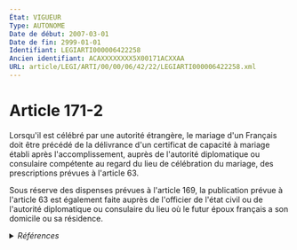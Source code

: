 ```yaml
---
État: VIGUEUR
Type: AUTONOME
Date de début: 2007-03-01
Date de fin: 2999-01-01
Identifiant: LEGIARTI000006422258
Ancien identifiant: ACAXXXXXXXX5X00171ACXXAA
URL: article/LEGI/ARTI/00/00/06/42/22/LEGIARTI000006422258.xml
---
```


<h1>Article 171-2</h1>

Lorsqu'il est célébré par une autorité étrangère, le mariage d'un Français doit
être précédé de la délivrance d'un certificat de capacité à mariage établi après
l'accomplissement, auprès de l'autorité diplomatique ou consulaire compétente au
regard du lieu de célébration du mariage, des prescriptions prévues à l'article
63.<br />

Sous réserve des dispenses prévues à l'article 169, la publication prévue à
l'article 63 est également faite auprès de l'officier de l'état civil ou de
l'autorité diplomatique ou consulaire du lieu où le futur époux français a son
domicile ou sa résidence.


<details>
  <summary><em>Références</em></summary>

  <h2>Articles faisant référence à l'article</h2>
  
  <ul>
    <li>
      <a href="https://legal.tricoteuses.fr//redirection/LEGIARTI000039367025?vers=git&vers=legifrance">Code civil - article 171-7 AUTONOME MODIFIE, en vigueur du 2020-01-01 au 2021-08-26</a> CITATION source
    </li>
    <li>
      <a href="https://legal.tricoteuses.fr//redirection/LEGIARTI000043982427?vers=git&vers=legifrance">Code civil - article 63 AUTONOME VIGUEUR, en vigueur depuis le 2021-08-26</a> CITATION cible
    </li>
    <li>
      <a href="https://legal.tricoteuses.fr//redirection/LEGIARTI000043982372?vers=git&vers=legifrance">Code civil - article 171-8 AUTONOME VIGUEUR, en vigueur depuis le 2021-08-26</a> CITATION source
    </li>
    <li>
      <a href="https://legal.tricoteuses.fr//redirection/LEGIARTI000006421065?vers=git&vers=legifrance">Code civil - article 63 AUTONOME MODIFIE, en vigueur du 2003-11-27 au 2006-04-05</a> CITATION cible
    </li>
    <li>
      <a href="https://legal.tricoteuses.fr//redirection/LEGIARTI000017841367?vers=git&vers=legifrance">Code civil - article 63 AUTONOME MODIFIE, en vigueur du 2007-12-22 au 2019-03-25</a> CITATION cible
    </li>
    <li>
      <a href="https://legal.tricoteuses.fr//redirection/LEGIARTI000006421064?vers=git&vers=legifrance">Code civil - article 63 AUTONOME MODIFIE, en vigueur du 2002-01-01 au 2003-11-27</a> CITATION cible
    </li>
    <li>
      <a href="https://legal.tricoteuses.fr//redirection/LEGIARTI000017841374?vers=git&vers=legifrance">Code civil - article 169 AUTONOME VIGUEUR, en vigueur depuis le 2007-12-22</a> CITATION cible
    </li>
    <li>
      <a href="https://legal.tricoteuses.fr//redirection/LEGIARTI000006421067?vers=git&vers=legifrance">Code civil - article 63 AUTONOME MODIFIE, en vigueur du 2007-03-01 au 2007-12-22</a> CITATION cible
    </li>
    <li>
      <a href="https://legal.tricoteuses.fr//redirection/LEGIARTI000043982401?vers=git&vers=legifrance">Code civil - article 171-7 AUTONOME VIGUEUR, en vigueur depuis le 2021-08-26</a> CITATION source
    </li>
    <li>
      <a href="https://legal.tricoteuses.fr//redirection/LEGIARTI000006421066?vers=git&vers=legifrance">Code civil - article 63 AUTONOME MODIFIE, en vigueur du 2006-04-05 au 2007-03-01</a> CITATION cible
    </li>
    <li>
      <a href="https://legal.tricoteuses.fr//redirection/LEGIARTI000006422312?vers=git&vers=legifrance">Code civil - article 171-8 AUTONOME MODIFIE, en vigueur du 2007-03-01 au 2021-08-26</a> CITATION source
    </li>
    <li>
      <a href="https://legal.tricoteuses.fr//redirection/LEGIARTI000006422303?vers=git&vers=legifrance">Code civil - article 171-7 AUTONOME MODIFIE, en vigueur du 2007-03-01 au 2020-01-01</a> CITATION source
    </li>
    <li>
      <a href="https://legal.tricoteuses.fr//redirection/LEGIARTI000006421063?vers=git&vers=legifrance">Code civil - article 63 AUTONOME MODIFIE, en vigueur du 1956-08-07 au 2002-01-01</a> CITATION cible
    </li>
    <li>
      <a href="https://legal.tricoteuses.fr//redirection/LEGIARTI000038310530?vers=git&vers=legifrance">Code civil - article 63 AUTONOME MODIFIE, en vigueur du 2019-03-25 au 2020-01-01</a> CITATION cible
    </li>
    <li>
      <a href="https://legal.tricoteuses.fr//redirection/LEGIARTI000006284884?vers=git&vers=legifrance">LOI n° 2006-1376 du 14 novembre 2006 relative au contrôle de la validité des mariages - article 3 ENTIEREMENT_MODIF</a> CREATION cible
    </li>
    <li>
      <a href="https://legal.tricoteuses.fr//redirection/LEGIARTI000039368627?vers=git&vers=legifrance">Code civil - article 63 AUTONOME MODIFIE, en vigueur du 2020-01-01 au 2021-08-26</a> CITATION cible
    </li>
    <li>
      <a href="https://legal.tricoteuses.fr//redirection/LEGIARTI000006422188?vers=git&vers=legifrance">Code civil - article 169 AUTONOME MODIFIE, en vigueur du 1945-11-02 au 2003-11-27</a> CITATION cible
    </li>
    <li>
      <a href="https://legal.tricoteuses.fr//redirection/LEGIARTI000006422189?vers=git&vers=legifrance">Code civil - article 169 AUTONOME MODIFIE, en vigueur du 2003-11-27 au 2007-03-01</a> CITATION cible
    </li>
    <li>
      <a href="https://legal.tricoteuses.fr//redirection/LEGIARTI000006422190?vers=git&vers=legifrance">Code civil - article 169 AUTONOME MODIFIE, en vigueur du 2007-03-01 au 2007-12-22</a> CITATION cible
    </li>
    <li>
      <a href="https://legal.tricoteuses.fr//redirection/LEGIARTI000018898292?vers=git&vers=legifrance">Décret n° 2008-521 du 2 juin 2008 relatif aux attributions des autorités diplomatiques et consulaires françaises en matière d'état civil - article 11 AUTONOME VIGUEUR, en vigueur depuis le 2008-06-05</a> CITATION source
    </li>
  </ul>
  
  <h2>Références faites par l'article</h2>
  
  <ul>
    <li>
      2006-11-14 CREATION source <a href="https://legal.tricoteuses.fr//redirection/LEGIARTI000006284884?vers=git&vers=legifrance">LOI n° 2006-1376 du 14 novembre 2006 relative au contrôle de la validité des mariages - article 3 ENTIEREMENT_MODIF</a>
    </li>
    <li>
      2008-06-02 CITATION cible <a href="https://legal.tricoteuses.fr//redirection/LEGIARTI000018898292?vers=git&vers=legifrance">Décret n° 2008-521 du 2 juin 2008 relatif aux attributions des autorités diplomatiques et consulaires françaises en matière d'état civil - article 11 AUTONOME VIGUEUR, en vigueur depuis le 2008-06-05</a>
    </li>
    <li>
      2999-01-01 CITATION source <a href="https://legal.tricoteuses.fr//redirection/LEGIARTI000006422188?vers=git&vers=legifrance">Code civil - article 169 AUTONOME MODIFIE, en vigueur du 1945-11-02 au 2003-11-27</a>
    </li>
    <li>
      2999-01-01 CITATION cible <a href="https://legal.tricoteuses.fr//redirection/LEGIARTI000043982401?vers=git&vers=legifrance">Code civil - article 171-7 AUTONOME VIGUEUR, en vigueur depuis le 2021-08-26</a>
    </li>
    <li>
      2999-01-01 CITATION cible <a href="https://legal.tricoteuses.fr//redirection/LEGIARTI000043982372?vers=git&vers=legifrance">Code civil - article 171-8 AUTONOME VIGUEUR, en vigueur depuis le 2021-08-26</a>
    </li>
    <li>
      2999-01-01 CITATION source <a href="https://legal.tricoteuses.fr//redirection/LEGIARTI000006421063?vers=git&vers=legifrance">Code civil - article 63 AUTONOME MODIFIE, en vigueur du 1956-08-07 au 2002-01-01</a>
    </li>
    <li>
      CODIFICATION source Loi 1803-03-14
    </li>
  </ul>
</details>
